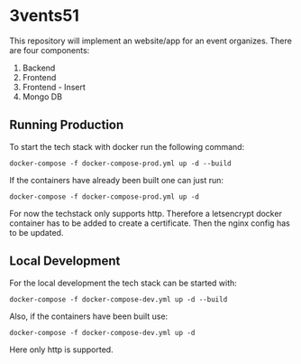 # 3vents51

This repository will implement an website/app for an event organizes. 
There are four components:
1. Backend
2. Frontend
3. Frontend - Insert
4. Mongo DB


## Running Production

To start the tech stack with docker run the following command:

```shell
docker-compose -f docker-compose-prod.yml up -d --build
```

If the containers have already been built one can just run:

```shell
docker-compose -f docker-compose-prod.yml up -d
```

For now the techstack only supports http. 
Therefore a letsencrypt docker container has to be added to create a certificate.
Then the nginx config has to be updated.


## Local Development

For the local development the tech stack can be started with:

```shell
docker-compose -f docker-compose-dev.yml up -d --build
```

Also, if the containers have been built use:

```shell
docker-compose -f docker-compose-dev.yml up -d
```

Here only http is supported.
